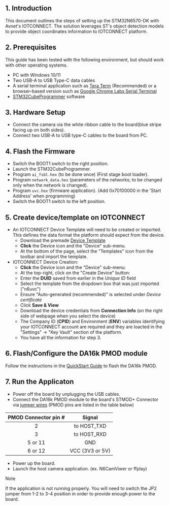 ## 1. Introduction
This document outlines the steps of setting up the STM32N6570-DK with Avnet's IOTCONNECT.  The solution leverages ST's object detection models to 
provide object coordinates information to IOTCONNECT platform.

## 2. Prerequisites
This guide has been tested with the following environment, but should work with other operating systems.
* PC with Windows 10/11
* Two USB-A to USB Type-C data cables
* A serial terminal application such as [Tera Term](https://sourceforge.net/projects/tera-term/) (Recommended) or a browser-based version such as [Google Chrome Labs Serial Terminal](https://googlechromelabs.github.io/serial-terminal/)
* [STM32CubeProgrammer](https://www.st.com/en/development-tools/stm32cubeprog.html) software

## 3. Hardware Setup
* Connect the camera via the white ribbon cable to the board(blue stripe facing up on both sides).
* Connect two USB-A to USB type-C cables to the board from PC.

## 4. Flash the Firmware
* Switch the BOOT1 switch to the right position.
* Launch the STM32CubeProgrammer.
* Program `ai_fsbl.hex` (to be done once) (First stage boot loader).
* Program `network_data.hex` (parameters of the networks; to be changed only when the network is changed).
* Program `uvc.hex` (firmware application). (Add 0x70100000 in the 'Start Address' when programming)
* Switch the BOOT1 switch to the left position.


## 5. Create device/template on IOTCONNECT
* An IOTCONNECT Device Template will need to be created or imported. This defines the data format the platform should expect from the device.
  * Download the premade  [Device Template](n6uvc_template.JSON)
  * **Click** the Device icon and the "Device" sub-menu.
  * At the bottom of the page, select the "Templates" icon from the toolbar and import the template.
* IOTCONNECT Device Creation:
  * **Click** the Device icon and the "Device" sub-menu:
  * At the top-right, click on the "Create Device" button:
  * Enter the **DUID** saved from earlier in the *Unique ID* field
  * Select the template from the dropdown box that was just imported ("n6uvc")
  * Ensure "Auto-generated (recommended)" is selected under *Device certificate*
  * Click **Save & View**
  * Download the device credentials from **Connection Info** (on the right side of webpage when you select the device)
  * The Company ID (**CPID**) and Environment (**ENV**) variables identifying your IOTCONNECT account are required and they are loacted in the "Settings" -> "Key Vault" section of the platform.
  * You have all the information for step 3.
  
## 6. Flash/Configure the DA16k PMOD module
Follow the instructions in the [QuickStart Guide](https://github.com/avnet-iotconnect/iotc-dialog-da16k-sdk/blob/main/doc/QUICKSTART.md) to flash the DA16k PMOD.


## 7. Run the Applicaton
* Power off the board by unplugging the USB cables.
* Connect the DA16k PMOD module to the board's STMOD+ Connector via [jumper wires](https://www.newark.com/multicomp-pro/mp006283/jumper-wire-kit-male-to-female/dp/15AJ6557) (PMOD pins are listed in the table below)

| PMOD Connector pin # |     Signal      |             
|:--------------------:|:---------------:| 
|          2           |   to HOST_TXD   | 
|          3           |   to HOST_RXD   | 
|       5  or 11       |       GND       |
|       6  or 12       | VCC (3V3 or 5V) |

* Power up the board.
* Launch the host camera application. (ex. N6CamViwer or ffplay)

> [!NOTE]
> If the application is not running properly. You will need to switch the JP2 jumper from 1-2 to 3-4 position in order to provide enough power to the board.

